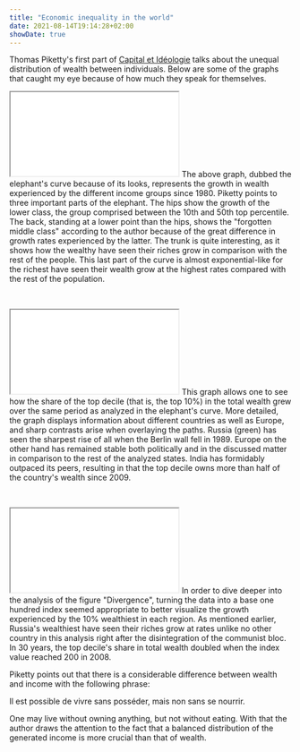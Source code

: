 ```yaml
---
title: "Economic inequality in the world"
date: 2021-08-14T19:14:28+02:00
showDate: true
---
```

Thomas Piketty's first part of [Capital et Idéologie](/reads "Check out what I'm currently reading") talks about the unequal distribution of wealth between individuals. Below are some of the graphs that caught my eye because of how much they speak for themselves. 

<script type="text/javascript">
  function iframeLoaded() {
      var iFrameID = document.getElementById('custom_resize');
      if(iFrameID) {
            iFrameID.height = "";
            iFrameID.height = iFrameID.contentWindow.document.body.scrollHeight + "px";
            window.frames[0].document.body.style.backgroundColor=window.getComputedStyle( document.body ,null).getPropertyValue('background-color')
      }   
  }
</script>

<p>
<iframe src="/elephant.html" scrolling=no id="custom_resize" onload="iframeLoaded()" allowTransparency="true" class="iframe-left"></iframe>
The above graph, dubbed the elephant's curve because of its looks, represents the growth in wealth experienced by the different income groups since 1980. Piketty points to three important parts of the elephant. The hips show the growth of the lower class, the group comprised between the 10th and 50th top percentile. The back, standing at a lower point than the hips, shows the "forgotten middle class" according to the author because of the great difference in growth rates experienced by the latter. The trunk is quite interesting, as it shows how the wealthy have seen their riches grow in comparison with the rest of the people. This last part of the curve is almost exponential-like for the richest have seen their wealth grow at the highest rates compared with the rest of the population.
</p>

<script type="text/javascript">
  function iframeLoaded1() {
      var iFrameID = document.getElementById('custom_resize1');
      if(iFrameID) {
            iFrameID.height = "";
            iFrameID.height = iFrameID.contentWindow.document.body.scrollHeight + "px";
            window.frames[1].document.body.style.backgroundColor=window.getComputedStyle( document.body ,null).getPropertyValue('background-color')
      }   
  }
</script>
<p>&nbsp;</p>
<p>
<iframe src="/top10share.html" scrolling=no id="custom_resize1" onload="iframeLoaded1()" allowTransparency="true" class="iframe-right"></iframe>
This graph allows one to see how the share of the top decile (that is, the top 10%) in the total wealth grew over the same period as analyzed in the elephant's curve. More detailed, the graph displays information about different countries as well as Europe, and sharp contrasts arise when overlaying the paths. Russia (green) has seen the sharpest rise of all when the Berlin wall fell in 1989. Europe on the other hand has remained stable both politically and in the discussed matter in comparison to the rest of the analyzed states. India has formidably outpaced its peers, resulting in that the top decile owns more than half of the country's wealth since 2009.
</p>

<script type="text/javascript">
  function iframeLoaded2() {
      var iFrameID = document.getElementById('custom_resize2');
      if(iFrameID) {
            iFrameID.height = "";
            iFrameID.height = iFrameID.contentWindow.document.body.scrollHeight + "px";
            window.frames[2].document.body.style.backgroundColor=window.getComputedStyle( document.body ,null).getPropertyValue('background-color')
      }   
  }
</script>
<p>&nbsp;</p>
<p>
<iframe src="/top10share_index.html" scrolling=no id="custom_resize2" onload="iframeLoaded2()" allowTransparency="true" class="iframe-left"></iframe>
In order to dive deeper into the analysis of the figure "Divergence", turning the data into a base one hundred index seemed appropriate to better visualize the growth experienced by the 10% wealthiest in each region. As mentioned earlier, Russia's wealthiest have seen their riches grow at rates unlike no other country in this analysis right after the disintegration of the communist bloc. In 30 years, the top decile's share in total wealth doubled when the index value reached 200 in 2008. 
</p>

Piketty points out that there is a considerable difference between wealth and income with the following phrase:

<div class="quote">
Il est possible de vivre sans posséder, mais non sans se nourrir.
</div>

One may live without owning anything, but not without eating. With that the author draws the attention to the fact that a balanced distribution of the generated income is more crucial than that of wealth. 
